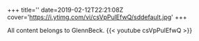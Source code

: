+++
title=''
date=2019-02-12T22:21:08Z
cover='https://i.ytimg.com/vi/csVpPulEfwQ/sddefault.jpg'
+++

All content belongs to GlennBeck.
{{< youtube csVpPulEfwQ >}}
